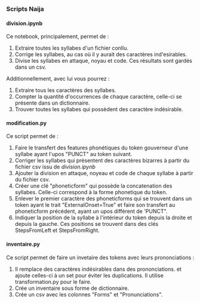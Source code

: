 ### Scripts Naija

#### division.ipynb

Ce notebook, principalement, permet de :

1. Extraire toutes les syllabes d'un fichier conllu. 
2. Corrige les syllabes, au cas où il y aurait des caractères ind'esirables.
3. Divise les syllabes en attaque, noyau et code.
Ces résultats sont gardés dans un csv. 

Additionnellement, avec lui vous pourrez :

1. Extraire tous les caractères des syllabes.
2. Compter la quantité d'occurrences de chaque caractère, celle-ci se présente dans un dictionnaire. 
3. Trouver toutes les syllabes qui possèdent des caractère indésirable. 


#### modification.py

Ce script permet de : 

1. Faire le transfert des features phonétiques du token gouverneur d'une syllabe ayant l'upos "PUNCT" au token suivant.
2. Corriger les syllabes qui présentent des caractères bizarres à partir du fichier csv issu de _division.ipynb_
3. Ajouter la division en attaque, noyeau et code de chaque syllabe à partir du fichier csv.
4. Créer une clé "phoneticform" qui possède la concatenation des syllabes. Celle-ci correspond à la forme phonetique du token.
5. Enlever le premier caractère des phoneticforms qui se trouvent dans un token ayant le trait "ExternalOnset=True" et faire son transfert au phoneticform précédent, ayant un upos différent de 'PUNCT".
6. Indiquer la position de la syllabe à l'intérieur du token depuis la droite et depuis la gauche. Ces positions se trouvent 
dans des clés StepsFromLeft et StepsFromRight.


#### inventaire.py

Ce script permet de faire un invetaire des tokens avec leurs prononciations :

1. Il remplace des caractères indésirables dans des prononciations. et ajoute celles-ci à un set pour éviter les duplications. Il utilise transformation.py pour le faire.
2. Crée un inventaire sous forme de dictionnaire.
3. Crée un csv avec les colonnes "Forms" et "Pronunciations".